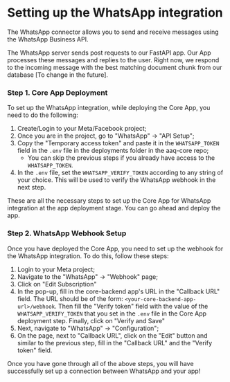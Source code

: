 # Setting up the WhatsApp integration

The WhatsApp connector allows you to send and receive messages using the WhatsApp Business API.

The WhatsApp server sends post requests to our FastAPI app. Our App processes these messages and replies to the user. Right now, we respond to the incoming message with the best matching document chunk from our database [To change in the future].

### Step 1. Core App Deployment
To set up the WhatsApp integration, while deploying the Core App, you need to do the following:
1. Create/Login to your Meta/Facebook project;
2. Once you are in the project, go to "WhatsApp" -> "API Setup";
3. Copy the "Temporary access token" and paste it in the `WHATSAPP_TOKEN` field in the `.env` file in the deployments folder in the aaq-core repo;
    - You can skip the previous steps if you already have access to the `WHATSAPP_TOKEN`.
4. In the `.env` file, set the `WHATSAPP_VERIFY_TOKEN` according to any string of your choice. This will be used to verify the WhatsApp webhook in the next step.

These are all the necessary steps to set up the Core App for WhatsApp integration at the app deployment stage. You can go ahead and deploy the app.

### Step 2. WhatsApp Webhook Setup
Once you have deployed the Core App, you need to set up the webhook for the WhatsApp integration. To do this, follow these steps:
1. Login to your Meta project;
2. Navigate to the "WhatsApp" -> "Webhook" page;
3. Click on "Edit Subscription"
4. In the pop-up, fill in the core-backend app's URL in the "Callback URL" field. The URL should be of the form: `<your-core-backend-app-url>/webhook`. Then fill the "Verify token" field with the value of the `WHATSAPP_VERIFY_TOKEN` that you set in the `.env` file in the Core App deployment step. Finally, click on "Verify and Save"
5. Next, navigate to "WhatsApp" -> "Configuration";
6. On the page, next to "Callback URL", click on the "Edit" button and similar to the previous step, fill in the "Callback URL" and the "Verify token" field.

Once you have gone through all of the above steps, you will have successfully set up a connection between WhatsApp and your app!
